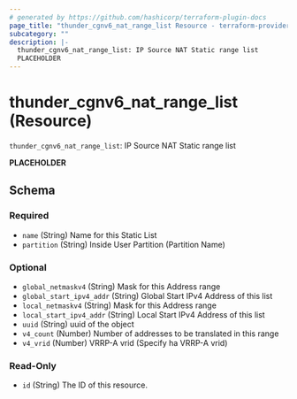 ```yaml
---
# generated by https://github.com/hashicorp/terraform-plugin-docs
page_title: "thunder_cgnv6_nat_range_list Resource - terraform-provider-thunder"
subcategory: ""
description: |-
  thunder_cgnv6_nat_range_list: IP Source NAT Static range list
  PLACEHOLDER
---
```


# thunder_cgnv6_nat_range_list (Resource)

`thunder_cgnv6_nat_range_list`: IP Source NAT Static range list

__PLACEHOLDER__



<!-- schema generated by tfplugindocs -->
## Schema

### Required

- `name` (String) Name for this Static List
- `partition` (String) Inside User Partition (Partition Name)

### Optional

- `global_netmaskv4` (String) Mask for this Address range
- `global_start_ipv4_addr` (String) Global Start IPv4 Address of this list
- `local_netmaskv4` (String) Mask for this Address range
- `local_start_ipv4_addr` (String) Local Start IPv4 Address of this list
- `uuid` (String) uuid of the object
- `v4_count` (Number) Number of addresses to be translated in this range
- `v4_vrid` (Number) VRRP-A vrid (Specify ha VRRP-A vrid)

### Read-Only

- `id` (String) The ID of this resource.


